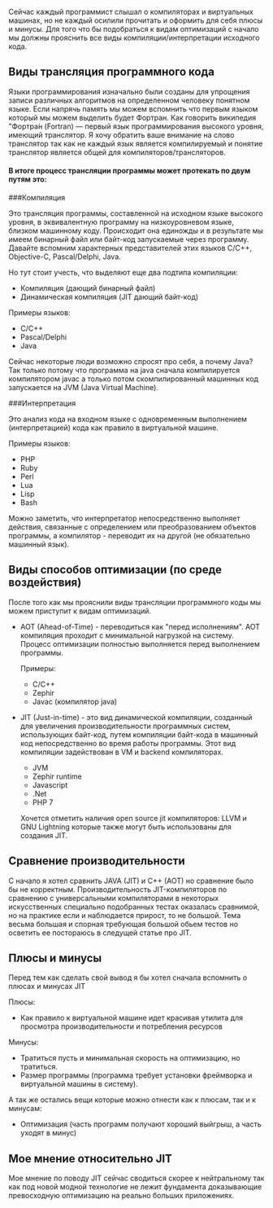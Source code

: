 Сейчас каждый программист слышал о компиляторах и виртуальных машинах, но не каждый осилили прочитать и оформить для себя плюсы и минусы.
Для того что бы подобраться к видам оптимизаций с начало мы должны прояснить все виды компиляции/интерпретации исходного кода.

## Виды трансляция программного кода

Языки программирования изначально были созданы для упрощения записи различных алгоритмов на определенном человеку понятном языке. Если напрячь память мы можем вспомнить что первым языком который мы можем выделить будет Фортран.
Как говорить википедия "Фортра́н (Fortran) — первый язык программирования высокого уровня, имеющий транслятор. Я хочу обратить ваше внимание на слово транслятор так как не каждый язык является компилируемый и понятие транслятор является общей для компиляторов/трансляторов.

#### В итоге процесс трансляции программы может протекать по двум путям это:

###Компиляция

Это трансляция программы, составленной на исходном языке высокого уровня, в эквивалентную программу на низкоуровневом языке, близком машинному коду. Происходит она единожды и в результате мы имеем бинарный файл или байт-код запускаемые через программу.
Давайте вспомним характерных представителей этих языков С/С++, Objective-C, Pascal/Delphi, Java.

Но тут стоит учесть, что выделяют еще два подтипа компиляции:
- Компиляция (дающий бинарный файл)
- Динамическая компиляция (JIT дающий байт-код)

Примеры языков:
- C/C++
- Pascal/Delphi
- Java

Сейчас некоторые люди возможно спросят про себя, а почему Java? Так только потому что программа на java сначала компилируется компилятором javac а только потом скомпилированный машинных код запускается на JVM (Java Virtual Machine).

###Интерпретация

Это анализ кода на входном языке с одновременным выполнением (интерпретацией) кода как правило в виртуальной машине.

Примеры языков:
- PHP
- Ruby
- Perl
- Lua
- Lisp
- Bash

Можно заметить, что интерпретатор непосредственно выполняет действия, связанные с определением или преобразованием объектов программы, а компилятор - переводит их на другой (не обязательно машинный язык).

## Виды способов оптимизации (по среде воздействия)

После того как мы прояснили виды трансляции программного коды мы можем приступит к видам оптимизаций.

-	AOT (Ahead-of-Time) - переводиться как "перед исполнениям". АОТ компиляция проходит с минимальной нагрузкой на систему. Процесс оптимизации полностью выполняется перед выполнением программы.

	Примеры:

	- С/C++
	- Zephir
	- Javac (компилятор java)

- JIT (Just-in-time) - это вид динамической компиляции, созданный для увеличения производительности программных систем, использующих байт-код, путем компиляции байт-кода в машинный код непосредственно во время работы программы. Этот вид компиляции задействован в VM и backend компиляторах.

	- JVM
	- Zephir runtime
	- Javascript
	- .Net
	- PHP 7

	Хочется отметить наличия open source jit компиляторов: LLVM и GNU Lightning которые также могут быть использованы для создания JIT.

## Сравнение производительности

С начало я хотел сравнить JAVA (JIT) и C++ (AOT) но сравнение было бы не корректным. Производительность JIT-компиляторов по сравнению с универсальными компиляторами в некоторых искусственных специально подобранных тестах оказалась сравнимой, но на практике если и наблюдается прирост, то не большой.
Тема весьма большая и спорная требующая большой обьем тестов но осветить ее постораюсь в следущей статье про JIT.

## Плюсы и минусы

Перед тем как сделать свой вывод я бы хотел сначала вспомнить о плюсах и минусах JIT

Плюсы:
+ Как правило к виртуальной машине идет красивая утилита для просмотра производительности и потребления ресурсов

Минусы:
- Тратиться пусть и минимальная скорость на оптимизацию, но тратиться.
- Размер программы (программа требует установки фреймворка и виртуальной машины в систему).

А так же остались вещи которые можно отнести как к плюсам, так и к минусам:
- Оптимизация (часть программ получают хороший выйгрыш, а часть уходят в минус)

## Мое мнение относительно JIT

Мое мнение по поводу JIT сейчас сводиться скорее к нейтральному так как под новой модной технологие не лежит фундамента доказывающие превосходную оптимизацию на реально больших приложениях.